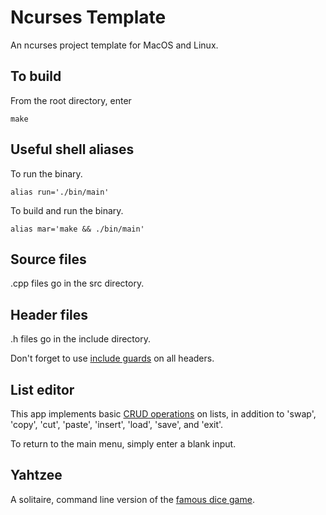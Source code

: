 # Ncurses Template

An ncurses project template for MacOS and Linux.

## To build

From the root directory, enter

```
make
```

## Useful shell aliases

To run the binary.

```
alias run='./bin/main'
```

To build and run the binary.

```
alias mar='make && ./bin/main'
```

## Source files

.cpp files go in the src directory.

## Header files

.h files go in the include directory.

Don't forget to use [include guards](https://en.wikipedia.org/wiki/Include_guard) on all headers.

## List editor

This app implements basic [CRUD operations](https://en.wikipedia.org/wiki/Create,_read,_update_and_delete) on lists, in addition to 'swap', 'copy', 'cut', 'paste', 'insert', 'load', 'save', and 'exit'.

To return to the main menu, simply enter a blank input.

## Yahtzee

A solitaire, command line version of the [famous dice game](https://en.wikipedia.org/wiki/Yahtzee).
